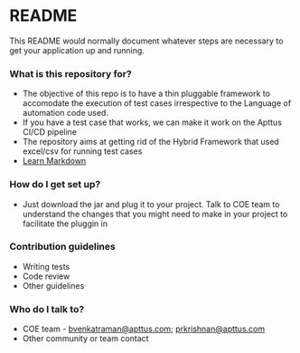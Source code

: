# README #

This README would normally document whatever steps are necessary to get your application up and running.

### What is this repository for? ###

* The objective of this repo is to have a thin pluggable framework to accomodate the execution of test cases irrespective to the Language of automation code used.
* If you have a test case that works, we can make it work on the Apttus CI/CD pipeline
* The repository aims at getting rid of the Hybrid Framework that used excel/csv for running test cases
* [Learn Markdown](https://bitbucket.org/tutorials/markdowndemo)

### How do I get set up? ###

* Just download the jar and plug it to your project. Talk to COE team to understand the changes that you might need to make in your project to facilitate the pluggin in


### Contribution guidelines ###

* Writing tests
* Code review
* Other guidelines

### Who do I talk to? ###

* COE team - bvenkatraman@apttus.com; prkrishnan@apttus.com
* Other community or team contact